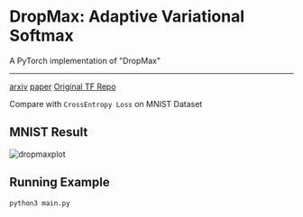 # DropMax: Adaptive Variational Softmax

A PyTorch implementation of "DropMax"

<hr>

[arxiv](https://arxiv.org/abs/1712.07834)
[paper](https://arxiv.org/pdf/1712.07834.pdf)
[Original TF Repo](https://github.com/haebeom-lee/dropmax)

Compare with `CrossEntropy Loss` on MNIST Dataset

## MNIST Result

![dropmaxplot](https://user-images.githubusercontent.com/18730255/50134375-05319000-02d3-11e9-9c30-0803fec48f53.png)


## Running Example
```
python3 main.py
```

